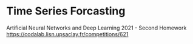# Time Series Forcasting
Artificial Neural Networks and Deep Learning 2021 - Second Homework
https://codalab.lisn.upsaclay.fr/competitions/621
